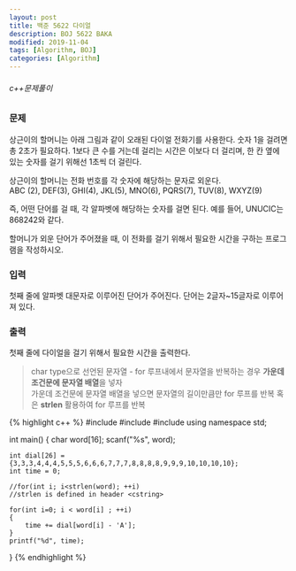 ```yaml
---
layout: post
title: 백준 5622 다이얼
description: BOJ 5622 BAKA
modified: 2019-11-04
tags: [Algorithm, BOJ]
categories: [Algorithm]
---
```

###### c++문제풀이
 
### 문제

상근이의 할머니는 아래 그림과 같이 오래된 다이얼 전화기를 사용한다.  숫자 1을 걸려면 총 2초가 필요하다. 1보다 큰 수를 거는데 걸리는 시간은 이보다 더 걸리며, 한 칸 옆에 있는 숫자를 걸기 위해선 1초씩 더 걸린다.  

상근이의 할머니는 전화 번호를 각 숫자에 해당하는 문자로 외운다.    
ABC (2), DEF(3), GHI(4), JKL(5), MNO(6), PQRS(7), TUV(8), WXYZ(9)   

즉, 어떤 단어를 걸 때, 각 알파벳에 해당하는 숫자를 걸면 된다. 예를 들어, UNUCIC는 868242와 같다.  

할머니가 외운 단어가 주어졌을 때, 이 전화를 걸기 위해서 필요한 시간을 구하는 프로그램을 작성하시오.  

### 입력
첫째 줄에 알파벳 대문자로 이루어진 단어가 주어진다. 단어는 2글자~15글자로 이루어져 있다.  

### 출력
첫째 줄에 다이얼을 걸기 위해서 필요한 시간을 출력한다.  

> char type으로 선언된 문자열 - for 루프내에서 문자열을 반복하는 경우 **가운데 조건문에 문자열 배열**을 넣자   
> 가운데 조건문에 문자열 배열을 넣으면 문자열의 길이만큼만 for 루프를 반복 
> 혹은 **strlen** 활용하여 for 루프를 반복

{% highlight c++ %}
#include <iostream>
#include <cstdio>
#include <cstring>
using namespace std;

int main()
{
	char word[16];
	scanf("%s", word);
	
	int dial[26] = {3,3,3,4,4,4,5,5,5,6,6,6,7,7,7,8,8,8,8,9,9,9,10,10,10,10};
	int time = 0;
	
	//for(int i; i<strlen(word); ++i) 
	//strlen is defined in header <cstring>
	
	for(int i=0; i < word[i] ; ++i)
	{
		time += dial[word[i] - 'A'];
	}
	printf("%d", time);

}
{% endhighlight %}